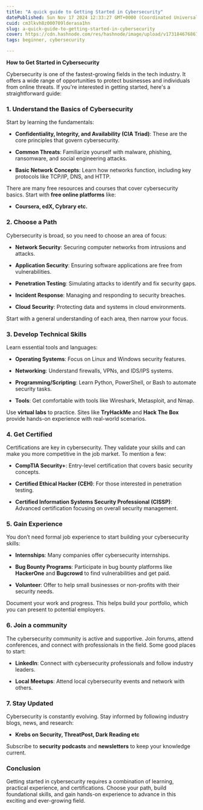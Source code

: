 ```yaml
---
title: "A quick guide to Getting Started in Cybersecurity"
datePublished: Sun Nov 17 2024 12:33:27 GMT+0000 (Coordinated Universal Time)
cuid: cm3lkvh8z000709lderasa1hn
slug: a-quick-guide-to-getting-started-in-cybersecurity
cover: https://cdn.hashnode.com/res/hashnode/image/upload/v1731846768678/a2967dc0-d7dd-48cc-97af-17db8310241d.jpeg
tags: beginner, cybersecurity

---
```


**How to Get Started in Cybersecurity**

Cybersecurity is one of the fastest-growing fields in the tech industry. It offers a wide range of opportunities to protect businesses and individuals from online threats. If you're interested in getting started, here's a straightforward guide:

### 1\. **Understand the Basics of Cybersecurity**

Start by learning the fundamentals:

* **Confidentiality, Integrity, and Availability (CIA Triad)**: These are the core principles that govern cybersecurity.
    
* **Common Threats**: Familiarize yourself with malware, phishing, ransomware, and social engineering attacks.
    
* **Basic Network Concepts**: Learn how networks function, including key protocols like TCP/IP, DNS, and HTTP.
    

There are many free resources and courses that cover cybersecurity basics. Start with **free online platforms** like:

* **Coursera, edX, Cybrary etc.**
    

### 2\. **Choose a Path**

Cybersecurity is broad, so you need to choose an area of focus:

* **Network Security**: Securing computer networks from intrusions and attacks.
    
* **Application Security**: Ensuring software applications are free from vulnerabilities.
    
* **Penetration Testing**: Simulating attacks to identify and fix security gaps.
    
* **Incident Response**: Managing and responding to security breaches.
    
* **Cloud Security**: Protecting data and systems in cloud environments.
    

Start with a general understanding of each area, then narrow your focus.

### 3\. **Develop Technical Skills**

Learn essential tools and languages:

* **Operating Systems**: Focus on Linux and Windows security features.
    
* **Networking**: Understand firewalls, VPNs, and IDS/IPS systems.
    
* **Programming/Scripting**: Learn Python, PowerShell, or Bash to automate security tasks.
    
* **Tools**: Get comfortable with tools like Wireshark, Metasploit, and Nmap.
    

Use **virtual labs** to practice. Sites like **TryHackMe** and **Hack The Box** provide hands-on experience with real-world scenarios.

### 4\. **Get Certified**

Certifications are key in cybersecurity. They validate your skills and can make you more competitive in the job market. To mention a few:

* **CompTIA Security+**: Entry-level certification that covers basic security concepts.
    
* **Certified Ethical Hacker (CEH)**: For those interested in penetration testing.
    
* **Certified Information Systems Security Professional (CISSP)**: Advanced certification focusing on overall security management.
    

### 5\. **Gain Experience**

You don’t need formal job experience to start building your cybersecurity skills:

* **Internships**: Many companies offer cybersecurity internships.
    
* **Bug Bounty Programs**: Participate in bug bounty platforms like **HackerOne** and **Bugcrowd** to find vulnerabilities and get paid.
    
* **Volunteer**: Offer to help small businesses or non-profits with their security needs.
    

Document your work and progress. This helps build your portfolio, which you can present to potential employers.

### 6\. **Join a community**

The cybersecurity community is active and supportive. Join forums, attend conferences, and connect with professionals in the field. Some good places to start:

* **LinkedIn**: Connect with cybersecurity professionals and follow industry leaders.
    
* **Local Meetups**: Attend local cybersecurity events and network with others.
    

### 7\. **Stay Updated**

Cybersecurity is constantly evolving. Stay informed by following industry blogs, news, and research:

* **Krebs on Security, ThreatPost, Dark Reading etc**
    

Subscribe to **security podcasts** and **newsletters** to keep your knowledge current.

### Conclusion

Getting started in cybersecurity requires a combination of learning, practical experience, and certifications. Choose your path, build foundational skills, and gain hands-on experience to advance in this exciting and ever-growing field.